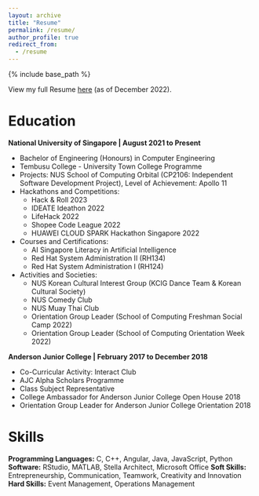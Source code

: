 ```yaml
---
layout: archive
title: "Resume"
permalink: /resume/
author_profile: true
redirect_from:
  - /resume
---
```


{% include base_path %}

View my full Resume [here](https://drive.google.com/file/d/1JJYvnP42z3WGx79Ih2ikQAWZHZVB6n1y/view?usp=sharing) (as of December 2022).

Education
======
**National University of Singapore | August 2021 to Present**  
- Bachelor of Engineering (Honours) in Computer Engineering   
- Tembusu College - University Town College Programme  
- Projects: NUS School of Computing Orbital (CP2106: Independent Software Development Project), Level of Achievement: Apollo 11
- Hackathons and Competitions:
  * Hack & Roll 2023
  * IDEATE Ideathon 2022
  * LifeHack 2022
  * Shopee Code League 2022
  * HUAWEI CLOUD SPARK Hackathon Singapore 2022
- Courses and Certifications:
  * AI Singapore Literacy in Artificial Intelligence
  * Red Hat System Administration II (RH134)
  * Red Hat System Administration I (RH124)
- Activities and Societies:
  * NUS Korean Cultural Interest Group (KCIG Dance Team & Korean Cultural Society)
  * NUS Comedy Club
  * NUS Muay Thai Club
  * Orientation Group Leader (School of Computing Freshman Social Camp 2022)
  * Orientation Group Leader (School of Computing Orientation Week 2022)

**Anderson Junior College | February 2017 to December 2018**  
- Co-Curricular Activity: Interact Club  
- AJC Alpha Scholars Programme  
- Class Subject Representative
- College Ambassador for Anderson Junior College Open House 2018  
- Orientation Group Leader for Anderson Junior College Orientation 2018   
  
Skills
======
**Programming Languages:** C, C++, Angular, Java, JavaScript, Python  
**Software:** RStudio, MATLAB, Stella Architect, Microsoft Office
**Soft Skills:** Entrepreneurship, Communication, Teamwork, Creativity and Innovation
**Hard Skills:** Event Management, Operations Management
